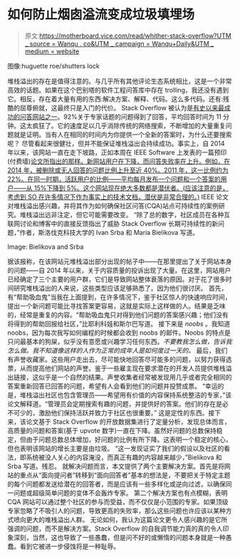# 如何防止烟囱溢流变成垃圾填埋场

> 原文:[https://motherboard.vice.com/read/whither-stack-overflow?UTM _ source = Wanqu . co&UTM _ campaign = Wanqu+Daily&UTM _ medium = website](https://motherboard.vice.com/read/whither-stack-overflow?utm_source=wanqu.co&utm_campaign=Wanqu+Daily&utm_medium=website)

图像:huguette roe/shutters lock

 堆栈溢出的存在是值得注意的。与几乎所有其他评论生态系统相比，这是一个非常高效的话题。如果在这个巴别塔的软件工程问答库中存在 trolling，我还没有遇到它。相反，存在着大量有用的东西:解决方案、解释、代码。这么多代码。还有:残酷的屈尊俯就，这最终只是入门的代价。  Stack Overflow 被认为是[有史以来最成功的问答网站之一](http://bid.berkeley.edu/files/papers/mamykina-stackoverflow-chi2011.pdf)。92%关于专家话题的问题得到了回答，平均回答时间为 11 分钟。这太疯狂了。它的速度足以几乎消除传统的网络搜索，不断增加的大量重复问题就是证明。当有人在相同的时间内为你提供一个全新的答案时，为什么还要搜索呢？  尽管看起来很健壮，但并不能保证堆栈溢出会持续成功。事实上，自 2014 年以来，该网站一直在走下坡路，正如本周在 IEEE Software 上发表的一篇预印(付费墙)[论文所指出的那样。新网站用户在下降，而问答失败率在上升。例如，在 2014 年，被删除或无人回答的问题比例上升至近 40%。2011 年，这一比例约为 22%。在同一时期，活跃用户的比例——平均每月发布一个问题和一个答案的用户——从 15%下降到 5%。这个网站现在绝大多数都是潜伏者。(应该注意的是，考虑到 SO 在许多情况下作为事实上的技术文档，潜伏是非常合理的。)](http://ieeexplore.ieee.org/xpl/articleDetails.jsp?arnumber=7412622)  IEEE 论文对堆栈溢出感兴趣，并将其作为如何确保社区问答(CQA)站点可持续性的案例研究。堆栈溢出远非注定，但它可能需要改变。  “除了总的数字，社区成员在各种互联网讨论和博客中的直接反馈指出了威胁 Stack Overflow 长期可持续性的新问题，”作者，斯洛伐克科技大学的 Ivan Srba 和 Maria Bielikova 写道。 

Image: Bielikova and Srba

 据该报称，在该网站元堆栈溢出部分出现的帖子中——在那里提出了关于网站本身的问题——自 2014 年以来，关于内容质量的投诉出现了大量。在这里，网站用户已经确定了三个主要的用户群，它们是导致网站整体衰落的原因。对于花了很多时间研究堆栈溢出的人来说，这些类型应该足够熟悉了。因为他们很讨厌。  首先，有“帮助吸血鬼”当我在上面提到，在许多情况下，鉴于社区惊人的快速响应时间，提出一个新问题可能比寻找答案更容易，这就是实际上这样做的人。结果是乏味的，经常是重复的内容。“帮助吸血鬼只对得到他们问题的答案感兴趣；他们没有将得到的帮助回报给社区，”比耶利科娃和斯尔巴写道。  接下来是 *noobs* 。我知道 noobs，因为每次我写如何编程的时候都会收到 noobs 的邮件。Noobs 的特点是只问最基本的狗屎，似乎没有意愿或兴趣学习任何东西。*不要教我怎么做，告诉我怎么做。我不知道像这样的人作为正常的成年人是如何度过一天的。*  最后，我们有声誉收藏家。这些用户走出去，尽可能快地回答尽可能多的问题，以努力获得选票，从而提高他们网站的声誉。鉴于一些雇主现在要求潜在的开发人员提供堆栈溢出链接，这似乎是一个自然的结果。声誉收集者经常被发现用几乎或者完全相同的答案重新回答已回答的问题，希望有人会看到他们的问题并投赞成票。  “幸运的是，堆栈溢出社区也包含管理员——希望用有价值的内容保持系统整洁的专家，”该论文解释道。“管理员会定期搜索有趣的问题，并提供好的答案。他们的存在是必不可少的，激励他们保持活跃并致力于社区也很重要。”  这是定性的东西。接下来，该论文基于 Stack Overflow 的开放数据集进行了定量分析，发现总体而言，高质量的问题和答案(基于 upvote 数字)一直在下降。虽然好问题的总数保持稳定，但由于问题总数总体增加，好问题的比例有所下降。这表明一个稳定的核心，但也表明该网站的增长主要是由垃圾。  “这一发现证实了我们的假设以及社区的看法，即系统被没人关心的内容淹没，而真正有趣的内容越来越少，”Bielikova 和 Srba 写道。残忍。  就解决问题而言，本文提供了两个主要解决方案。首先是将网站的重点从“面向提问者”转移到“面向回答者”基本的想法是，不要把关于特定主题的每个问题都发送给潜在的回答者，而是应该有一些多样化或逆向过滤，以确保同一问题或超级简单问题的变体不会轰炸专家。  第二个解决方案也有点模糊，表明 CQA 网站可以通过整个社区的参与而受益，而不仅仅是小范围的专家。如果顶级专家忽略了不吸引人的问题，导致更高的失败率，那么这些问题也许应该以某种方式喷向更大的堆栈溢出人群。  无论如何，我认为这篇论文更令人感兴趣的是它所强调的问题，而不是解决方案。Stack Overflow 的自我调节能力真的真的令人印象深刻，当然，这也导致了一些愚蠢，但是问不好的或懒惰的问题本身就是一种愚蠢。看到它被进一步侵蚀将是一种耻辱。